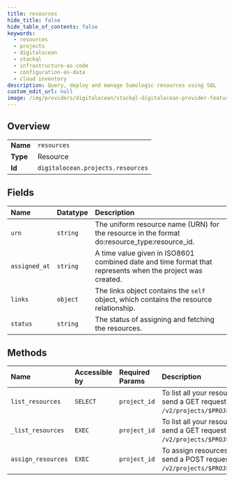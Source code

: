 ```yaml
---
title: resources
hide_title: false
hide_table_of_contents: false
keywords:
  - resources
  - projects
  - digitalocean    
  - stackql
  - infrastructure-as-code
  - configuration-as-data
  - cloud inventory
description: Query, deploy and manage Sumologic resources using SQL
custom_edit_url: null
image: /img/providers/digitalocean/stackql-digitalocean-provider-featured-image.png
---
```

  
    

## Overview
<table><tbody>
<tr><td><b>Name</b></td><td><code>resources</code></td></tr>
<tr><td><b>Type</b></td><td>Resource</td></tr>
<tr><td><b>Id</b></td><td><code>digitalocean.projects.resources</code></td></tr>
</tbody></table>

## Fields
| Name | Datatype | Description |
|:-----|:---------|:------------|
| `urn` | `string` | The uniform resource name (URN) for the resource in the format do:resource_type:resource_id. |
| `assigned_at` | `string` | A time value given in ISO8601 combined date and time format that represents when the project was created. |
| `links` | `object` | The links object contains the `self` object, which contains the resource relationship. |
| `status` | `string` | The status of assigning and fetching the resources. |
## Methods
| Name | Accessible by | Required Params | Description |
|:-----|:--------------|:----------------|:------------|
| `list_resources` | `SELECT` | `project_id` | To list all your resources in a project, send a GET request to `/v2/projects/$PROJECT_ID/resources`. |
| `_list_resources` | `EXEC` | `project_id` | To list all your resources in a project, send a GET request to `/v2/projects/$PROJECT_ID/resources`. |
| `assign_resources` | `EXEC` | `project_id` | To assign resources to a project, send a POST request to `/v2/projects/$PROJECT_ID/resources`. |
